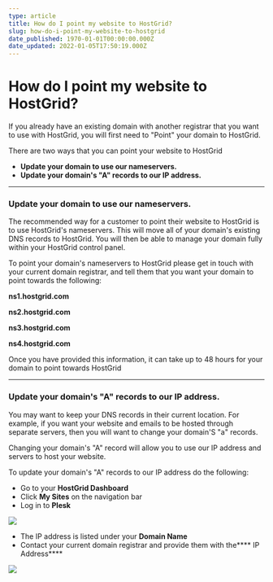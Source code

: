 ```yaml
---
type: article
title: How do I point my website to ​HostGrid​?
slug: how-do-i-point-my-website-to-hostgrid
date_published: 1970-01-01T00:00:00.000Z
date_updated: 2022-01-05T17:50:19.000Z
---
```


# How do I point my website to ​HostGrid​?

If you already have an existing domain with another registrar that you want to use with HostGrid, you will first need to "Point" your domain to HostGrid.

There are two ways that you can point your website to HostGrid

- ****Update your domain to use our nameservers.****
- ****Update your domain's "A" records to our IP address.****

---

### ****Update your domain to use our nameservers.****

The recommended way for a customer to point their website to HostGrid is to use HostGrid's nameservers. This will move all of your domain's existing DNS records to HostGrid. You will then be able to manage your domain fully within your HostGrid control panel.

To point your domain's nameservers to HostGrid please get in touch with your current domain registrar, and tell them that you want your domain to point towards the following:

****ns1.hostgrid.com****

****ns2.hostgrid.com****

****ns3.hostgrid.com****

****ns4.hostgrid.com****

Once you have provided this information, it can take up to 48 hours for your domain to point towards HostGrid

---

### ****Update your domain's "A" records to our IP address.****

You may want to keep your DNS records in their current location. For example, if you want your website and emails to be hosted through separate servers, then you will want to change your domain'S "a" records.

Changing your domain's "A" record will allow you to use our IP address and servers to host your website.

To update your domain's "A" records to our IP address do the following:

- Go to your ****HostGrid Dashboard****
- Click ****My Sites**** on the navigation bar
- Log in to ****Plesk****

![](https://storage.googleapis.com/cdn.hostgrid.com/knowledge/How%20do%20I%20point%20my%20website%20to%20%E2%80%8BHostGrid%E2%80%8B%201.png)
- The IP address is listed under your ****Domain Name****
- Contact your current domain registrar and provide them with the**** IP Address****

![](https://storage.googleapis.com/cdn.hostgrid.com/knowledge/How%20do%20I%20point%20my%20website%20to%20%E2%80%8BHostGrid%E2%80%8B%202.png)